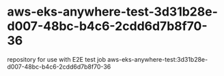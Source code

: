 # aws-eks-anywhere-test-3d31b28e-d007-48bc-b4c6-2cdd6d7b8f70-36
repository for use with E2E test job aws-eks-anywhere-test:3d31b28e-d007-48bc-b4c6-2cdd6d7b8f70-36
